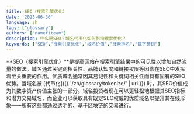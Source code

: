 ```yaml
---
title: SEO（搜索引擎优化）
date: '2025-06-30'
language: zh
tags: ["glossary"]
authors: ["namefiteam"]
description: 什么是SEO？域名代币化如何影响搜索优化？
keywords: ["SEO","搜索引擎优化","域名价值","搜索排名","数字营销"]
---
```



**SEO（搜索引擎优化）**是提高网站在搜索引擎结果中的可见性以增加自然流量的做法。域名通过关键词相关性、品牌认知度和链接权限等因素在SEO中发挥着至关重要的作用。优质域名通常因其易记性和关键词相关性而具有固有的SEO优势。当域名被 [代币化]({{ '/zh/glossary/tokenize/' | url }}) 时，其SEO价值成为其数字资产价值主张的一部分。域名投资者现在可以更轻松地根据其SEO指标和潜力交易域名，而企业可以获取具有既定SEO权威的优质域名以提升其在线形象——所有这些都通过透明的、基于区块链的交易进行。